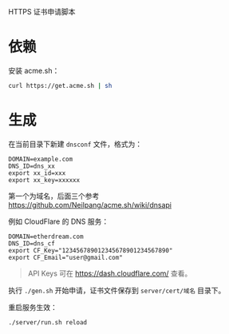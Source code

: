 HTTPS 证书申请脚本

# 依赖

安装 acme.sh：

```bash
curl https://get.acme.sh | sh
```

# 生成

在当前目录下新建 `dnsconf` 文件，格式为：

```text
DOMAIN=example.com
DNS_ID=dns_xx
export xx_id=xxx
export xx_key=xxxxxx
```

第一个为域名，后面三个参考 https://github.com/Neilpang/acme.sh/wiki/dnsapi

例如 CloudFlare 的 DNS 服务：

```text
DOMAIN=etherdream.com
DNS_ID=dns_cf
export CF_Key="123456789012345678901234567890"
export CF_Email="user@gmail.com"
```

> API Keys 可在 https://dash.cloudflare.com/ 查看。

执行 `./gen.sh` 开始申请，证书文件保存到 `server/cert/域名` 目录下。

重启服务生效：

```bash
./server/run.sh reload
```